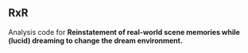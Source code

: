 ## RxR

Analysis code for **Reinstatement of real-world scene memories while (lucid) dreaming to change the dream environment.**